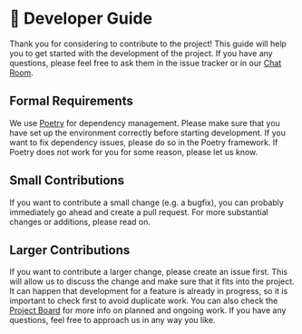 # 🔬 Developer Guide
Thank you for considering to contribute to the project! This guide will help you
to get started with the development of the project. If you have any questions,
please feel free to ask them in the issue tracker or in our [Chat 
Room](https://biocypher.zulipchat.com).

## Formal Requirements
We use [Poetry](https://python-poetry.org) for dependency management. Please
make sure that you have set up the environment correctly before starting
development. If you want to fix dependency issues, please do so in the Poetry
framework. If Poetry does not work for you for some reason, please let us know.

## Small Contributions
If you want to contribute a small change (e.g. a bugfix), you can probably
immediately go ahead and create a pull request. For more substantial changes or
additions, please read on.

## Larger Contributions
If you want to contribute a larger change, please create an issue first. This
will allow us to discuss the change and make sure that it fits into the project.
It can happen that development for a feature is already in progress, so it is
important to check first to avoid duplicate work. You can also check the
[Project Board](https://github.com/orgs/biocypher/projects/5) for more info on
planned and ongoing work. If you have any questions, feel free to approach us in
any way you like.
